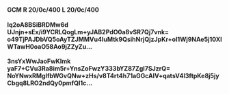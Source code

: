 #### GCM R 20/0c/400 L 20/0c/400
**Iq2oA8BSiBRDMw6d**<br/>**UJnjn+sEx/i9YCRLQogLm+yJAB2PdO0a8vSR7Qj7vnk=**<br/>**o49TjPAJDbVQ5oAyTZJMMVu4IuMtk9QsihNrjQjzJpKr+oI1Wj9NAe5j10XlWTawH0oaO58Ao9jZZyZu...**<br/><br/>
**3nsYxWwJaoFwKlmk**<br/>**yaF7+CVu3Ra8im5r+YnsZoFwzY333bYZ87ZgI7SJzrQ=**<br/>**NoYNwxRMglfbWGvQNw+zHs/v8T4rt4h71aGGcAIV+qatsV4l3ftpKe8j5jyCbgq8LRO2ndQy0pmfQI1c...**
